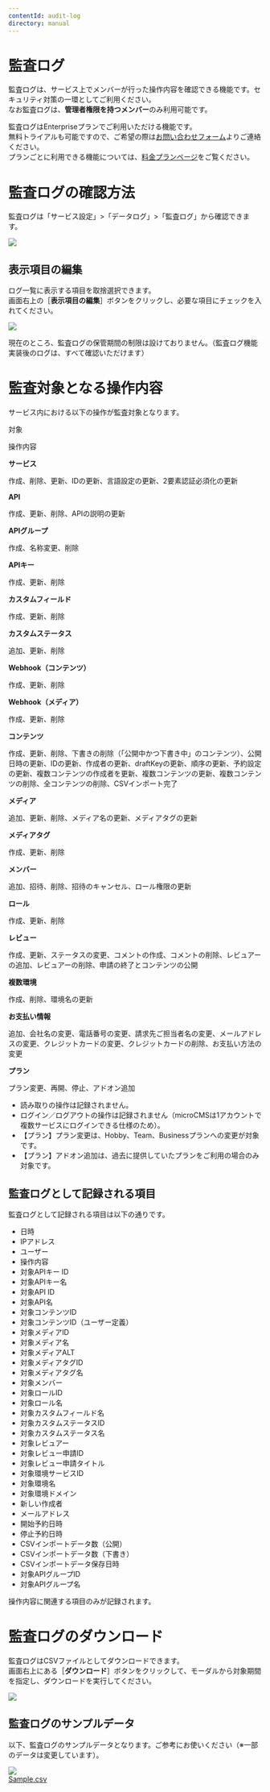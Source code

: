 ```yaml
---
contentId: audit-log
directory: manual
---
```


# 監査ログ

監査ログは、サービス上でメンバーが行った操作内容を確認できる機能です。セキュリティ対策の一環としてご利用ください。  
なお監査ログは、**管理者権限を持つメンバー**のみ利用可能です。

監査ログはEnterpriseプランでご利用いただける機能です。  
無料トライアルも可能ですので、ご希望の際は[お問い合わせフォーム](https://microcms.io/contact)よりご連絡ください。  
プランごとに利用できる機能については、[料金プランページ](https://microcms.io/pricing)をご覧ください。

監査ログの確認方法
=========

監査ログは「サービス設定」>「データログ」>「監査ログ」から確認できます。  
  
![](https://images.microcms-assets.io/assets/d6af1616730544a596d299c20834f460/3f5ba3ca1cdf4f2586bb9ca595c22712/CleanShot%202023-08-15%20at%2009.46.55%402x.png)  

表示項目の編集
-------

ログ一覧に表示する項目を取捨選択できます。  
画面右上の［**表示項目の編集**］ボタンをクリックし、必要な項目にチェックを入れてください。  
  
![](https://images.microcms-assets.io/assets/d6af1616730544a596d299c20834f460/af59a99dcca048a6bea95b4edd1f8ac2/CleanShot%202025-08-19%20at%2015.01.35.png)

現在のところ、監査ログの保管期間の制限は設けておりません。（監査ログ機能実装後のログは、すべて確認いただけます）

監査対象となる操作内容
===========

サービス内における以下の操作が監査対象となります。

対象

操作内容

**サービス**

作成、削除、更新、IDの更新、言語設定の更新、2要素認証必須化の更新

**API**

作成、更新、削除、APIの説明の更新

**APIグループ**

作成、名称変更、削除

**APIキー**

作成、更新、削除

**カスタムフィールド**

作成、更新、削除

**カスタムステータス**

追加、更新、削除

**Webhook（コンテンツ）**

作成、更新、削除

**Webhook（メディア）**

作成、更新、削除

**コンテンツ**

作成、更新、削除、下書きの削除（「公開中かつ下書き中」のコンテンツ）、公開日時の更新、IDの更新、作成者の更新、draftKeyの更新、順序の更新、予約設定の更新、複数コンテンツの作成者を更新、複数コンテンツの更新、複数コンテンツの削除、全コンテンツの削除、CSVインポート完了

**メディア**

追加、更新、削除、メディア名の更新、メディアタグの更新

**メディアタグ**

作成、更新、削除

**メンバー**

追加、招待、削除、招待のキャンセル、ロール権限の更新

**ロール**

作成、更新、削除

**レビュー**

作成、更新、ステータスの変更、コメントの作成、コメントの削除、レビュアーの追加、レビュアーの削除、申請の終了とコンテンツの公開

**複数環境**

作成、削除、環境名の更新

**お支払い情報**

追加、会社名の変更、電話番号の変更、請求先ご担当者名の変更、メールアドレスの変更、クレジットカードの変更、クレジットカードの削除、お支払い方法の変更

**プラン**

プラン変更、再開、停止、アドオン追加

*   読み取りの操作は記録されません。
*   ログイン／ログアウトの操作は記録されません（microCMSは1アカウントで複数サービスにログインできる仕様のため）。
*   【プラン】プラン変更は、Hobby、Team、Businessプランへの変更が対象です。
*   【プラン】アドオン追加は、過去に提供していたプランをご利用の場合のみ対象です。

監査ログとして記録される項目
--------------

監査ログとして記録される項目は以下の通りです。

*   日時
*   IPアドレス
*   ユーザー
*   操作内容
*   対象APIキー ID
*   対象APIキー名
*   対象API ID
*   対象API名
*   対象コンテンツID
*   対象コンテンツID（ユーザー定義）
*   対象メディアID
*   対象メディア名
*   対象メディアALT
*   対象メディアタグID
*   対象メディアタグ名
*   対象メンバー
*   対象ロールID
*   対象ロール名
*   対象カスタムフィールド名
*   対象カスタムステータスID
*   対象カスタムステータス名
*   対象レビュアー
*   対象レビュー申請ID
*   対象レビュー申請タイトル
*   対象環境サービスID
*   対象環境名
*   対象環境ドメイン
*   新しい作成者
*   メールアドレス
*   開始予約日時
*   停止予約日時
*   CSVインポートデータ数（公開）
*   CSVインポートデータ数（下書き）
*   CSVインポートデータ保存日時
*   対象APIグループID
*   対象APIグループ名

操作内容に関連する項目のみが記録されます。

監査ログのダウンロード
===========

監査ログはCSVファイルとしてダウンロードできます。  
画面右上にある［**ダウンロード**］ボタンをクリックして、モーダルから対象期間を指定し、ダウンロードを実行してください。  
  
![](https://images.microcms-assets.io/assets/d6af1616730544a596d299c20834f460/289ac35a365f476f8d81752cb01d326a/CleanShot%202023-08-15%20at%2009.54.08%402x.png)

監査ログのサンプルデータ
------------

以下、監査ログのサンプルデータとなります。ご参考にお使いください（※一部のデータは変更しています）。  
  
[![](https://images.microcms-assets.io/assets/d6af1616730544a596d299c20834f460/e3881561ce174b1d905f676ebcedea73/CleanShot%202023-08-15%20at%2010.06.04%402x.png?w=2334&h=876)](https://files.microcms-assets.io/assets/d6af1616730544a596d299c20834f460/6375be4175cc40ef8dd7014424cd2fb9/Sample.csv)  
[Sample.csv](https://files.microcms-assets.io/assets/d6af1616730544a596d299c20834f460/e6f67774dc7e4e5cbe892c3e026a1717/sample.csv)